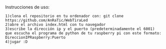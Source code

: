 Instrucciones de uso:

    1)clona el repositorio en tu ordenador con: git clone https://github.com/AnRaTic/WebTiraLed
    2)abre el archivo index.html con tu navegador
    3)escribe la dirección ip y el puerto (predeterminadamente el 6001) que escucha el programa de python de tu raspberry pi con este formato: DireccionIPRaspberry:Puerto
    4)jugar :D